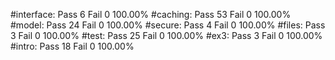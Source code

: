 #interface:
	Pass 6 Fail 0 100.00%
#caching:
	Pass 53 Fail 0 100.00%
#model:
	Pass 24 Fail 0 100.00%
#secure:
	Pass 4 Fail 0 100.00%
#files:
	Pass 3 Fail 0 100.00%
#test:
	Pass 25 Fail 0 100.00%
#ex3:
	Pass 3 Fail 0 100.00%
#intro:
	Pass 18 Fail 0 100.00%
